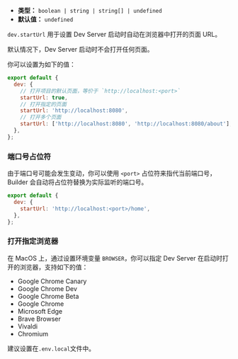 - **类型：** `boolean | string | string[] | undefined`
- **默认值：** `undefined`

`dev.startUrl` 用于设置 Dev Server 启动时自动在浏览器中打开的页面 URL。

默认情况下，Dev Server 启动时不会打开任何页面。

你可以设置为如下的值：

```js
export default {
  dev: {
    // 打开项目的默认页面，等价于 `http://localhost:<port>`
    startUrl: true,
    // 打开指定的页面
    startUrl: 'http://localhost:8080',
    // 打开多个页面
    startUrl: ['http://localhost:8080', 'http://localhost:8080/about'],
  },
};
```

### 端口号占位符

由于端口号可能会发生变动，你可以使用 `<port>` 占位符来指代当前端口号，Builder 会自动将占位符替换为实际监听的端口号。

```js
export default {
  dev: {
    startUrl: 'http://localhost:<port>/home',
  },
};
```

### 打开指定浏览器

在 MacOS 上，通过设置环境变量 `BROWSER`，你可以指定 Dev Server 在启动时打开的浏览器，支持如下的值：

- Google Chrome Canary
- Google Chrome Dev
- Google Chrome Beta
- Google Chrome
- Microsoft Edge
- Brave Browser
- Vivaldi
- Chromium

建议设置在`.env.local`文件中。

